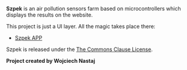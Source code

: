 **Szpek** is an air pollution sensors farm based on microcontrollers which displays the results on the website. 

This project is just a UI layer. All the magic takes place there: 

* [Szpek APP](https://github.com/wojciechN9/Szpek)


Szpek is released under the [The Commons Clause License](https://github.com/wojciechN9/Szpek/blob/master/LICENSE).

**Project created by Wojciech Nastaj**